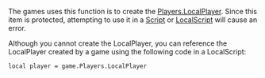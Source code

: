 The games uses this function is to create the [Players.LocalPlayer](https://developer.roblox.com/en-us/api-reference/property/Players/LocalPlayer). Since this item is protected, attempting to use it in a [Script](https://developer.roblox.com/en-us/api-reference/class/Script) or [LocalScript](https://developer.roblox.com/en-us/api-reference/class/LocalScript) will cause an error.

Although you cannot create the LocalPlayer, you can reference the LocalPlayer created by a game using the following code in a LocalScript:

	local player = game.Players.LocalPlayer